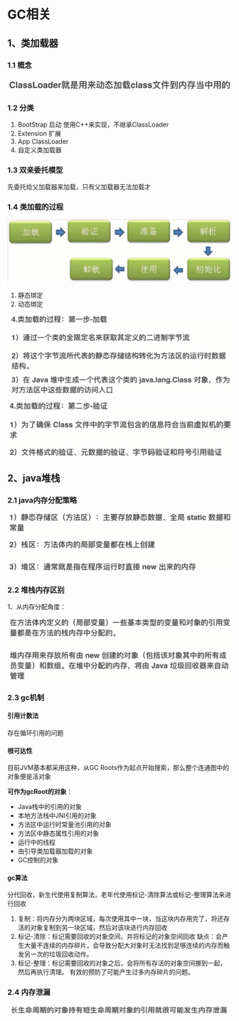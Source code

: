 # GC相关

## 1、类加载器

### 1.1 概念

![](../.gitbook/assets/image%20%2851%29.png)

### 1.2 分类

1. BootStrap  启动  使用C++来实现，不继承ClassLoader
2. Extension  扩展  
3. App ClassLoader
4. 自定义类加载器

### 1.3 双亲委托模型

先委托给父加载器来加载，只有父加载器无法加载才

### 1.4 类加载的过程

![](../.gitbook/assets/image%20%286%29.png)

1. 静态绑定
2. 动态绑定

![](../.gitbook/assets/image%20%2835%29.png)

![](../.gitbook/assets/image%20%2844%29.png)

## 2、java堆栈

### 2.1 java内存分配策略

![](../.gitbook/assets/image%20%2815%29.png)

### 2.2 堆栈内存区别

1、从内存分配角度：

![](../.gitbook/assets/image%20%2828%29.png)

### 2.3 gc机制

#### 引用计数法

存在循环引用的问题

#### 根可达性

目前JVM基本都采用这种，从GC Roots作为起点开始搜索，那么整个连通图中的对象便是活对象

**可作为gcRoot的对象**：

* Java栈中的引用的对象
* 本地方法栈中JNI引用的对象
* 方法区中运行时常量池引用的对象
* 方法区中静态属性引用的对象
* 运行中的线程
* 由引导类加载器加载的对象
* GC控制的对象

#### gc算法

分代回收，新生代使用复制算法，老年代使用标记-清除算法或标记-整理算法来进行回收

1. 复制：将内存分为两块区域，每次使用其中一块，当这块内存用完了，将还存活的对象复制到另一块区域，然后对该块进行内存回收
2. 标记-清除：标记需要回收的对象空间，并将标记的对象空间回收 缺点：会产生大量不连续的内存碎片，会导致分配大对象时无法找到足够连续的内存而触发另一次的垃圾回收动作。
3. 标记-整理：标记需要回收的对象之后，会将所有存活的对象空间挪到一起，然后再执行清理。 有效的预防了可能产生过多内存碎片的问题。

### 2.4 内存泄漏

![](../.gitbook/assets/image%20%2825%29.png)

